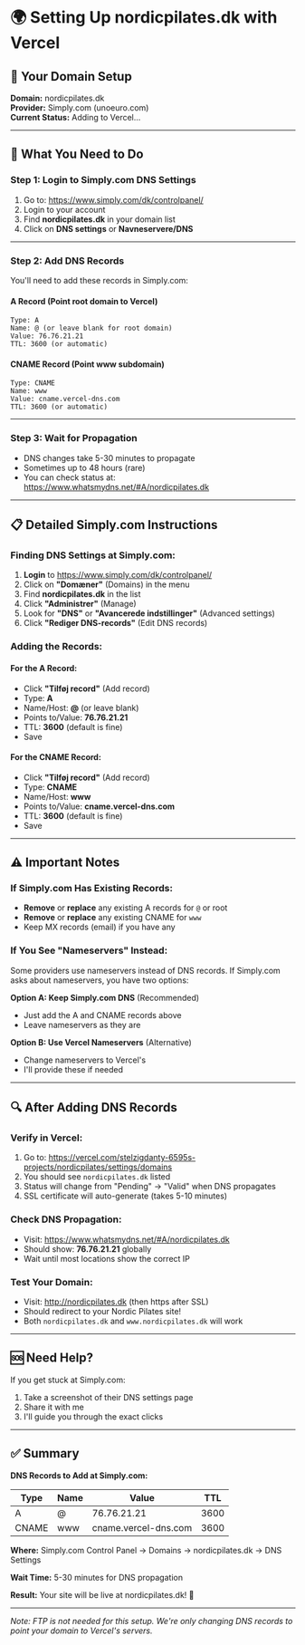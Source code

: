 # 🌍 Setting Up nordicpilates.dk with Vercel

## 📍 Your Domain Setup

**Domain:** nordicpilates.dk  
**Provider:** Simply.com (unoeuro.com)  
**Current Status:** Adding to Vercel...

---

## 🎯 **What You Need to Do**

### Step 1: Login to Simply.com DNS Settings

1. Go to: https://www.simply.com/dk/controlpanel/
2. Login to your account
3. Find **nordicpilates.dk** in your domain list
4. Click on **DNS settings** or **Navneservere/DNS**

---

### Step 2: Add DNS Records

You'll need to add these records in Simply.com:

#### **A Record** (Point root domain to Vercel)
```
Type: A
Name: @ (or leave blank for root domain)
Value: 76.76.21.21
TTL: 3600 (or automatic)
```

#### **CNAME Record** (Point www subdomain)
```
Type: CNAME  
Name: www
Value: cname.vercel-dns.com
TTL: 3600 (or automatic)
```

---

### Step 3: Wait for Propagation

- DNS changes take 5-30 minutes to propagate
- Sometimes up to 48 hours (rare)
- You can check status at: https://www.whatsmydns.net/#A/nordicpilates.dk

---

## 📋 **Detailed Simply.com Instructions**

### Finding DNS Settings at Simply.com:

1. **Login** to https://www.simply.com/dk/controlpanel/
2. Click on **"Domæner"** (Domains) in the menu
3. Find **nordicpilates.dk** in the list
4. Click **"Administrer"** (Manage)
5. Look for **"DNS"** or **"Avancerede indstillinger"** (Advanced settings)
6. Click **"Rediger DNS-records"** (Edit DNS records)

### Adding the Records:

#### For the A Record:
- Click **"Tilføj record"** (Add record)
- Type: **A**
- Name/Host: **@** (or leave blank)
- Points to/Value: **76.76.21.21**
- TTL: **3600** (default is fine)
- Save

#### For the CNAME Record:
- Click **"Tilføj record"** (Add record)
- Type: **CNAME**
- Name/Host: **www**
- Points to/Value: **cname.vercel-dns.com**
- TTL: **3600** (default is fine)
- Save

---

## ⚠️ **Important Notes**

### If Simply.com Has Existing Records:
- **Remove** or **replace** any existing A records for `@` or root
- **Remove** or **replace** any existing CNAME for `www`
- Keep MX records (email) if you have any

### If You See "Nameservers" Instead:
Some providers use nameservers instead of DNS records. If Simply.com asks about nameservers, you have two options:

**Option A: Keep Simply.com DNS** (Recommended)
- Just add the A and CNAME records above
- Leave nameservers as they are

**Option B: Use Vercel Nameservers** (Alternative)
- Change nameservers to Vercel's
- I'll provide these if needed

---

## 🔍 **After Adding DNS Records**

### Verify in Vercel:
1. Go to: https://vercel.com/stelzigdanty-6595s-projects/nordicpilates/settings/domains
2. You should see `nordicpilates.dk` listed
3. Status will change from "Pending" → "Valid" when DNS propagates
4. SSL certificate will auto-generate (takes 5-10 minutes)

### Check DNS Propagation:
- Visit: https://www.whatsmydns.net/#A/nordicpilates.dk
- Should show: **76.76.21.21** globally
- Wait until most locations show the correct IP

### Test Your Domain:
- Visit: http://nordicpilates.dk (then https after SSL)
- Should redirect to your Nordic Pilates site!
- Both `nordicpilates.dk` and `www.nordicpilates.dk` will work

---

## 🆘 **Need Help?**

If you get stuck at Simply.com:
1. Take a screenshot of their DNS settings page
2. Share it with me
3. I'll guide you through the exact clicks

---

## ✅ **Summary**

**DNS Records to Add at Simply.com:**

| Type | Name | Value | TTL |
|------|------|-------|-----|
| A | @ | 76.76.21.21 | 3600 |
| CNAME | www | cname.vercel-dns.com | 3600 |

**Where:** Simply.com Control Panel → Domains → nordicpilates.dk → DNS Settings

**Wait Time:** 5-30 minutes for DNS propagation

**Result:** Your site will be live at nordicpilates.dk! 🎉

---

*Note: FTP is not needed for this setup. We're only changing DNS records to point your domain to Vercel's servers.*
